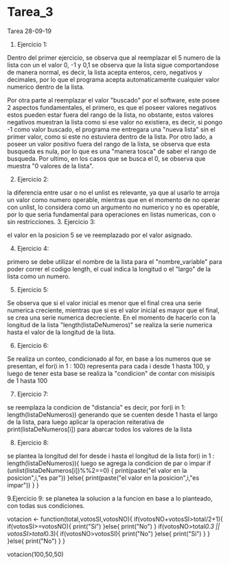 # Tarea_3
Tarea 28-09-19

1. Ejercicio 1:

Dentro del primer ejercicio, se observa que al reemplazar el 5 numero de la lista con un el valor 0, -1 y 0,1 se observa que la lista sigue comportandose de manera normal, es decir, la lista acepta enteros, cero, negativos y decimales, por lo que el programa acepta automaticamente cualquier valor numerico dentro de la lista.

Por otra parte al reemplazar el valor "buscado" por el software, este posee 2 aspectos fundamentales, el primero, es que el poseer valores negativos estos pueden estar fuera del rango de la lista, no obstante, estos valores negativos muestran la lista como si ese valor no existiera, es decir, si pongo -1 como valor buscado, el programa me entregara una "nueva lista" sin el primer valor, como si este no estuviera dentro de la lista. Por otro lado, a poseer un valor positivo fuera del rango de la lista, se observa que esta busqueda es nula, por lo que es una "manera tosca" de saber el rango de busqueda. Por ultimo, en los casos que se busca el 0, se observa que muestra "0 valores de la lista".

2. Ejercicio 2:

la diferencia entre usar o no el unlist es relevante, ya que al usarlo te arroja un valor como numero operable, mientras que en el momento de no operar con unlist, lo considera como un argumento no numerico y no es operable, por lo que seria fundamental para operaciones en listas numericas, con o sin restricciones.
3. Ejercicio 3:

el valor en la posicion 5 se ve reemplazado por el valor asignado.

4. Ejercicio 4:

primero se debe utilizar el nombre de la lista para el "nombre_variable" para poder correr el codigo length, el cual indica la longitud o el "largo" de la lista como un numero.

5. Ejercicio 5:

Se observa que si el valor inicial es menor que el final crea una serie numerica creciente, mientras que si es el valor inicial es mayor que el final, se crea una serie numerica decreciente. En el momento de hacerlo con la longitud de la lista "length(listaDeNumeros)" se realiza la serie numerica hasta el valor de la longitud de la lista.

6. Ejercicio 6:

Se realiza un conteo, condicionado al for, en base a los numeros que se presentan, el for(i in 1 : 100) representa para cada i desde 1 hasta 100, y luego de tener esta base se realiza la "condicion" de contar con misisipis de 1 hasta 100

7. Ejercicio 7:

se reemplaza la condicion de "distancia" es decir, por for(i in 1: length(listaDeNumeros)) generando que se cuenten desde 1 hasta el largo de la lista, para luego aplicar la operacion reiterativa de print(listaDeNumeros[i]) para abarcar todos los valores de la lista

8. Ejercicio 8:

se plantea la longitud del for desde i hasta el longitud de la lista for(i in 1 : length(listaDeNumeros)){
  luego se agrega la condicion de par o impar
  if (unlist(listaDeNumeros[i])%%2==0) {
    print(paste("el valor en la posicion",i,"es par"))
  }else{
      print(paste("el valor en la posicion",i,"es impar"))
    }
  }

9.Ejercicio 9:
se planetea la solucion a la funcion en base a lo planteado, con todas sus condiciones.

votacion <- function(total,votosSI,votosNO){
  if(votosNO+votosSI>total/2+1){
        if(votosSI>=votosNO){
          print("Si")
                        }else{
                        print("No")
                        }
    if(votosNO>total*0.3 || votosSI>total*0.3){
       if(votosNO>votosSI){
           print("No")
                          }else{
        print("Si")
            }
                                              }
  }else{
    print("No")
  }
}
  
votacion(100,50,50)



